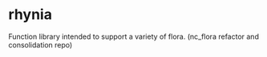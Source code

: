 # rhynia
Function library intended to support a variety of flora. (nc_flora refactor and consolidation repo)
